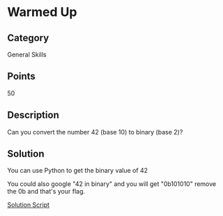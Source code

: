 # Warmed Up

## Category
General Skills

## Points 
50

## Description
Can you convert the number 42 (base 10) to binary (base 2)?

## Solution
You can use Python to get the binary value of 42
 

You could also google "42 in binary" and you will get "0b101010" remove the 0b and that's your flag.


[Solution Script](https://github.com/NDJSec/PicoCTF-2019-Writeup/blob/master/General_Skills/Warmed_Up/Solution.py)

